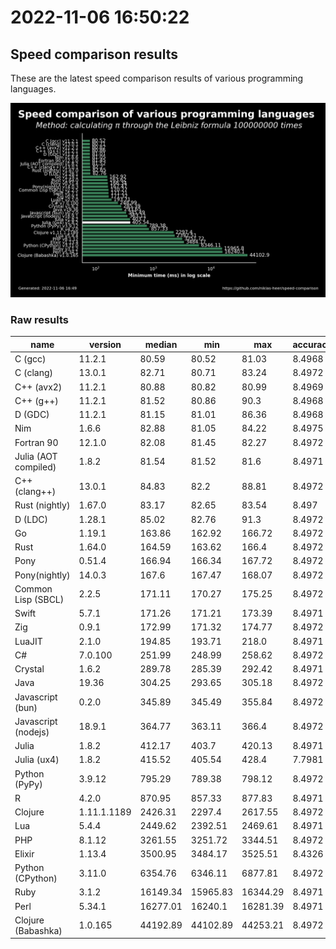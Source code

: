 # 2022-11-06 16:50:22

## Speed comparison results

These are the latest speed comparison results of various programming languages.

![plot](../assets/2022-11-06T165022/combined_results.png "Speed comparison of programming languages")

### Raw results

| name                 | version     | median   | min      | max      | accuracy |
| -------------------- | ----------- | -------- | -------- | -------- | -------- |
| C (gcc)              | 11.2.1      | 80.59    | 80.52    | 81.03    | 8.4968   |
| C (clang)            | 13.0.1      | 82.71    | 80.71    | 83.24    | 8.4972   |
| C++ (avx2)           | 11.2.1      | 80.88    | 80.82    | 80.99    | 8.4969   |
| C++ (g++)            | 11.2.1      | 81.52    | 80.86    | 90.3     | 8.4968   |
| D (GDC)              | 11.2.1      | 81.15    | 81.01    | 86.36    | 8.4968   |
| Nim                  | 1.6.6       | 82.88    | 81.05    | 84.22    | 8.4975   |
| Fortran 90           | 12.1.0      | 82.08    | 81.45    | 82.27    | 8.4972   |
| Julia (AOT compiled) | 1.8.2       | 81.54    | 81.52    | 81.6     | 8.4971   |
| C++ (clang++)        | 13.0.1      | 84.83    | 82.2     | 88.81    | 8.4972   |
| Rust (nightly)       | 1.67.0      | 83.17    | 82.65    | 83.54    | 8.497    |
| D (LDC)              | 1.28.1      | 85.02    | 82.76    | 91.3     | 8.4972   |
| Go                   | 1.19.1      | 163.86   | 162.92   | 166.72   | 8.4972   |
| Rust                 | 1.64.0      | 164.59   | 163.62   | 166.4    | 8.4972   |
| Pony                 | 0.51.4      | 166.94   | 166.34   | 167.72   | 8.4972   |
| Pony(nightly)        | 14.0.3      | 167.6    | 167.47   | 168.07   | 8.4972   |
| Common Lisp (SBCL)   | 2.2.5       | 171.11   | 170.27   | 175.25   | 8.4972   |
| Swift                | 5.7.1       | 171.26   | 171.21   | 173.39   | 8.4971   |
| Zig                  | 0.9.1       | 172.99   | 171.32   | 174.77   | 8.4972   |
| LuaJIT               | 2.1.0       | 194.85   | 193.71   | 218.0    | 8.4971   |
| C#                   | 7.0.100     | 251.99   | 248.99   | 258.62   | 8.4972   |
| Crystal              | 1.6.2       | 289.78   | 285.39   | 292.42   | 8.4971   |
| Java                 | 19.36       | 304.25   | 293.65   | 305.18   | 8.4972   |
| Javascript (bun)     | 0.2.0       | 345.89   | 345.49   | 355.84   | 8.4972   |
| Javascript (nodejs)  | 18.9.1      | 364.77   | 363.11   | 366.4    | 8.4972   |
| Julia                | 1.8.2       | 412.17   | 403.7    | 420.13   | 8.4971   |
| Julia (ux4)          | 1.8.2       | 415.52   | 405.54   | 428.4    | 7.7981   |
| Python (PyPy)        | 3.9.12      | 795.29   | 789.38   | 798.12   | 8.4972   |
| R                    | 4.2.0       | 870.95   | 857.33   | 877.83   | 8.4971   |
| Clojure              | 1.11.1.1189 | 2426.31  | 2297.4   | 2617.55  | 8.4972   |
| Lua                  | 5.4.4       | 2449.62  | 2392.51  | 2469.61  | 8.4971   |
| PHP                  | 8.1.12      | 3261.55  | 3251.72  | 3344.51  | 8.4972   |
| Elixir               | 1.13.4      | 3500.95  | 3484.17  | 3525.51  | 8.4326   |
| Python (CPython)     | 3.11.0      | 6354.76  | 6346.11  | 6877.81  | 8.4972   |
| Ruby                 | 3.1.2       | 16149.34 | 15965.83 | 16344.29 | 8.4971   |
| Perl                 | 5.34.1      | 16277.01 | 16240.1  | 16281.39 | 8.4971   |
| Clojure (Babashka)   | 1.0.165     | 44192.89 | 44102.89 | 44253.21 | 8.4972   |
